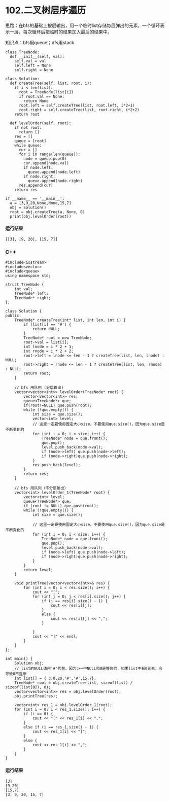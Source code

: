# 102.二叉树层序遍历
思路：在bfs的基础上按层输出，用一个临时list存储每层弹出的元素，一个循环表示一层，每次循环后把临时的结果加入最后的结果中。

知识点：bfs用queue；dfs用stack

    class TreeNode:
      def __init__(self, val):
        self.val = val
        self.left = None
        self.right = None

    class Solution:
      def createTree(self, list, root, i):
        if i < len(list):
          root = TreeNode(list[i])
          if root.val == None:
            return None
          root.left = self.createTree(list, root.left, i*2+1)
          root.right = self.createTree(list, root.right, i*2+2)
        return root

      def levelOrder(self, root):
        if not root:
          return []
        res = []
        queue = [root]
        while queue:
          cur = []
          for i in range(len(queue)):
            node = queue.pop(0)
            cur.append(node.val)
            if node.left:
              queue.append(node.left)
            if node.right:
              queue.append(node.right)
          res.append(cur)
        return res

    if __name__ == '__main__':
      a = [3,9,20,None,None,15,7]
      obj = Solution()
      root = obj.createTree(a, None, 0)
      print(obj.levelOrder(root))

#### 运行结果
    [[3], [9, 20], [15, 7]]

### C++

    #include<iostream>
    #include<vector>
    #include<queue>
    using namespace std;

    struct TreeNode {
        int val;
        TreeNode* left;
        TreeNode* right;
    };

    class Solution {
    public:
        TreeNode* createTree(int* list, int len, int i) {
            if (list[i] == '#') {
                return NULL;
            }
            TreeNode* root = new TreeNode;
            root->val = list[i];
            int lnode = i * 2 + 1;
            int rnode = i * 2 + 2;
            root->left = lnode <= len - 1 ? createTree(list, len, lnode) : NULL;
            root->right = rnode <= len - 1 ? createTree(list, len, rnode) : NULL;
            return root;
        }

        // bfs 用队列 (分层输出)
        vector<vector<int>> levelOrder(TreeNode* root) {
            vector<vector<int>> res;
            queue<TreeNode*> que;
            if(root!=NULL) que.push(root);
            while (!que.empty()) {
                int size = que.size();
                vector<int> level;
                // 这里一定要使用固定大小size，不要使用que.size()，因为que.size是不断变化的
                for (int i = 0; i < size; i++) {
                    TreeNode* node = que.front();
                    que.pop();
                    level.push_back(node->val);
                    if (node->left) que.push(node->left);
                    if (node->right)que.push(node->right);
                }
                res.push_back(level);
            }
            return res;
        }

        // bfs 用队列（不分层输出）
        vector<int> levelOrder_1(TreeNode* root) {
            vector<int> level;
            queue<TreeNode*> que;
            if (root != NULL) que.push(root);
            while (!que.empty()) {
                int size = que.size();

                // 这里一定要使用固定大小size，不要使用que.size()，因为que.size是不断变化的
                for (int i = 0; i < size; i++) {
                    TreeNode* node = que.front();
                    que.pop();
                    level.push_back(node->val);
                    if (node->left) que.push(node->left);
                    if (node->right)que.push(node->right);
                }
            }
            return level;
        }

        void printTree(vector<vector<int>>& res) {
            for (int i = 0; i < res.size(); i++) {
                cout << "[";
                for (int j = 0; j < res[i].size(); j++) {
                    if (j == res[i].size() - 1) {
                        cout << res[i][j];
                    }
                    else {
                        cout << res[i][j] << ",";
                    }

                }
                cout << "]" << endl;
            }
        }
    };

    int main() {
        Solution obj;
        // list的NULL请用'#'代替，因为c++中NULL和0是等价的，如果list中有0元素，会导致0不显示
        int list[] = { 3,0,20,'#','#',15,7};
        TreeNode* root = obj.createTree(list, sizeof(list) / sizeof(list[0]), 0);
        vector<vector<int>> res = obj.levelOrder(root);
        obj.printTree(res);

        vector<int> res_1 = obj.levelOrder_1(root);
        for (int i = 0; i < res_1.size(); i++) {
            if (i == 0) {
                cout << "[" << res_1[i] << ",";
            }
            else if (i == res_1.size() - 1) {
                cout << res_1[i] << "]";
            }
            else {
                cout << res_1[i] << ",";
            }
        }
    }
        
#### 运行结果
    [3]
    [9,20]
    [15,7]
    [3, 9, 20, 15, 7]

